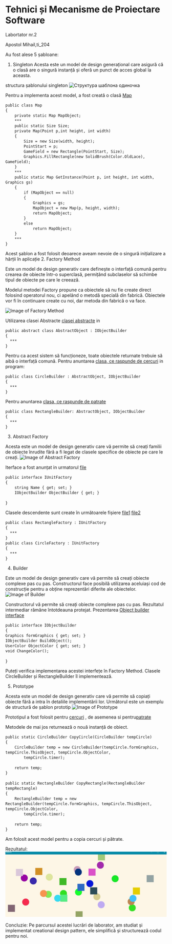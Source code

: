 # Tehnici și Mecanisme de Proiectare Software

Labortator nr.2

Apostol Mihail,ti_204


Au fost alese 5 șabloane:
1. Singleton
Acesta este un model de design generațional care asigură că o clasă are o singură instanță și oferă un punct de acces global la aceasta.

structura șablonului singleton
![Структура шаблона одиночка](https://refactoring.guru/images/patterns/diagrams/singleton/structure-ru-2x.png )

Pentru a implementa acest model, a fost creată o clasă [Map](https://github.com/apostol21082001/lab2tmps/blob/main/patternLab/Map/Map.cs)
```
public class Map
{
    private static Map MapObject;
    ***
    public static Size Size;
    private Map(Point p,int height, int width)
    {
        Size = new Size(width, height);
        PointStart = p;
        GameField = new Rectangle(PointStart, Size);
        Graphics.FillRectangle(new SolidBrush(Color.OldLace), GameField);
    }
    ***
    public static Map GetInstance(Point p, int height, int width, Graphics gs)
    {
        if (MapObject == null)
        {
            Graphics = gs;
            MapObject = new Map(p, height, width);
            return MapObject;
        }
        else
            return MapObject;
    }
    ***
}
```
Acest șablon a fost folosit deoarece aveam nevoie de o singură inițializare a hărții în aplicație
2. Factory Method

Este un model de design generativ care definește o interfață comună pentru crearea de obiecte într-o superclasă, permițând subclaselor să schimbe tipul de obiecte pe care le creează.

Modelul metodei Factory propune ca obiectele să nu fie create direct folosind operatorul nou, ci apelând o metodă specială din fabrică. Obiectele vor fi în continuare create cu noi, dar metoda din fabrică o va face.

![Image of Factory Method](https://refactoring.guru/images/patterns/cards/factory-method-mini-2x.png)

Utilizarea clasei Abstracte [clasei abstracte](https://github.com/apostol21082001/lab2tmps/blob/main/patternLab/Factory/AbstractObject.cs) in
```
public abstract class AbstractObject : IObjectBuilder
{
  ***
}
```
Pentru ca acest sistem să funcționeze, toate obiectele returnate trebuie să aibă o interfață comună.
Pentru anuntarea [clasa, ce raspunde de cercuri](https://github.com/apostol21082001/lab2tmps/blob/main/patternLab/Factory/Circle/CircleBuilder.cs) in program:
```
public class CircleBuilder : AbstractObject, IObjectBuilder
{
  ***
}
```
Pentru anuntarea [clasa, ce raspunde de patrate](https://github.com/apostol21082001/lab2tmps/blob/main/patternLab/Factory/Rectangle/RectangleBuilder.cs)

```
public class RectangleBuilder: AbstractObject, IObjectBuilder
{
  ***
}
```

3. Abstract Factory

Acesta este un model de design generativ care vă permite să creați familii de obiecte înrudite fără a fi legat de clasele specifice de obiecte pe care le creați.
![Image of Abstract Factory](https://refactoring.guru/images/patterns/cards/abstract-factory-mini-2x.png)

Iterface a fost anunțat in urmatorul [file](https://github.com/apostol21082001/lab2tmps/blob/main/patternLab/Factory/IUnitFactory.cs)
```
public interface IUnitFactory
{
    string Name { get; set; }
    IObjectBuilder ObjectBuilder { get; }       

}
```

Clasele descendente sunt create în următoarele fișiere  [file1](https://github.com/apostol21082001/lab2tmps/blob/main/patternLab/Factory/CircleFactory.cs)  [file2](https://github.com/apostol21082001/lab2tmps/blob/main/patternLab/Factory/RectangleFactory.cs)

```
public class RectangleFactory : IUnitFactory
{
  ***
}
public class CircleFactory : IUnitFactory
{
  ***
}
```


4. Builder

Este un model de design generativ care vă permite să creați obiecte complexe pas cu pas. Constructorul face posibilă utilizarea aceluiași cod de construcție pentru a obține reprezentări diferite ale obiectelor.
![Image of Builder](https://refactoring.guru/images/patterns/diagrams/builder/solution1-2x.png)

Constructorul vă permite să creați obiecte complexe pas cu pas. Rezultatul intermediar rămâne întotdeauna protejat.
Prezentarea [Object builder interface](https://github.com/apostol21082001/lab2tmps/blob/main/patternLab/Factory/IObjectBuilder.cs)

```
public interface IObjectBuilder
{       
Graphics formGraphics { get; set; }
IObjectBuilder BuildObject();
UserColor ObjectColor { get; set; }
void ChangeColor();

}
```
Puteți verifica implementarea acestei interfețe în Factory Method.
Clasele CircleBuilder și RectangleBuilder îl implementează.

5. Prototype

Acesta este un model de design generativ care vă permite să copiați obiecte fără a intra în detaliile implementării lor. Următorul este un exemplu de structură de șablon prototip
![Image of Prototype](https://refactoring.guru/images/patterns/diagrams/prototype/structure-2x.png)

Prototipul a fost folosit pentru [cercuri](https://github.com/apostol21082001/lab2tmps/blob/main/patternLab/Factory/Circle/CircleBuilder.cs)
, de asemenea si pentru[patrate](https://github.com/apostol21082001/lab2tmps/blob/main/patternLab/Factory/Rectangle/RectangleBuilder.cs)

Metodele de mai jos returnează o nouă instanță de obiect.

```
public static CircleBuilder CopyCircle(CircleBuilder tempCircle)
{
    CircleBuilder temp = new CircleBuilder(tempCircle.formGraphics, tempCircle.ThisObject, tempCircle.ObjectColor,
        tempCircle.timer);

    return temp;
}

public static RectangleBuilder CopyRectangle(RectangleBuilder tempRectangle)
{
    RectangleBuilder temp = new RectangleBuilder(tempCircle.formGraphics, tempCircle.ThisObject, tempCircle.ObjectColor,
        tempCircle.timer);

    return temp;
}
```

Am folosit acest model pentru a copia cercuri și pătrate.


Rezultatul:
![Image of program](https://github.com/apostol21082001/lab2tmps/blob/main/rezultat.jpg)

Concluzie:
 Pe parcursul acestei lucrări de laborator, am studiat și implementat creational design pattern, ele simplifică și structurează codul pentru noi.
